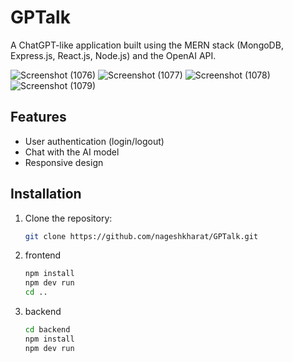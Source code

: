 # GPTalk

A ChatGPT-like application built using the MERN stack (MongoDB, Express.js, React.js, Node.js) and the OpenAI API.

![Screenshot (1076)](https://github.com/user-attachments/assets/c3127b69-d962-40df-9f47-37d99ae9f0b3)
![Screenshot (1077)](https://github.com/user-attachments/assets/5278aa51-0638-475c-b70c-61df200b8676)
![Screenshot (1078)](https://github.com/user-attachments/assets/64a21342-f7b6-4ecc-acda-0f66cf649f6c)
![Screenshot (1079)](https://github.com/user-attachments/assets/2ee1d311-5ca5-438e-8cc6-4ae25c003e26)



## Features

- User authentication (login/logout)
- Chat with the AI model
- Responsive design

## Installation

1. Clone the repository:
   ```bash
   git clone https://github.com/nageshkharat/GPTalk.git
2. frontend
   ```bash
   npm install
   npm dev run
   cd ..
3. backend
   ```bash
   cd backend
   npm install
   npm dev run
